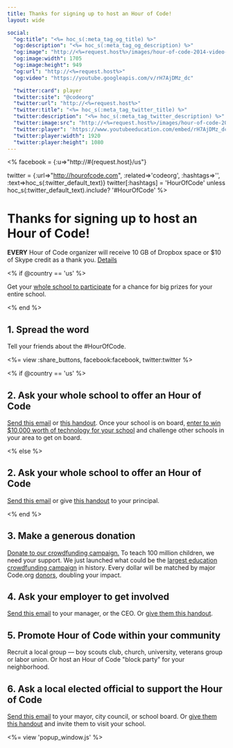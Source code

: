 ```yaml
---
title: Thanks for signing up to host an Hour of Code!
layout: wide

social:
  "og:title": "<%= hoc_s(:meta_tag_og_title) %>"
  "og:description": "<%= hoc_s(:meta_tag_og_description) %>"
  "og:image": "http://<%=request.host%>/images/hour-of-code-2014-video-thumbnail.jpg"
  "og:image:width": 1705
  "og:image:height": 949
  "og:url": "http://<%=request.host%>"
  "og:video": "https://youtube.googleapis.com/v/rH7AjDMz_dc"

  "twitter:card": player
  "twitter:site": "@codeorg"
  "twitter:url": "http://<%=request.host%>"
  "twitter:title": "<%= hoc_s(:meta_tag_twitter_title) %>"
  "twitter:description": "<%= hoc_s(:meta_tag_twitter_description) %>"
  "twitter:image:src": "http://<%=request.host%>/images/hour-of-code-2014-video-thumbnail.jpg"
  "twitter:player": 'https://www.youtubeeducation.com/embed/rH7AjDMz_dc?iv_load_policy=3&rel=0&autohide=1&showinfo=0'
  "twitter:player:width": 1920
  "twitter:player:height": 1080
---
```

<%
  facebook = {:u=>"http://#{request.host}/us"}

  twitter = {:url=>"http://hourofcode.com", :related=>'codeorg', :hashtags=>'', :text=>hoc_s(:twitter_default_text)}
  twitter[:hashtags] = 'HourOfCode' unless hoc_s(:twitter_default_text).include? '#HourOfCode'
%>

# Thanks for signing up to host an Hour of Code!

**EVERY** Hour of Code organizer will receive 10 GB of Dropbox space or $10 of Skype credit as a thank you. <a href="<%= hoc_uri('/prizes') %>">Details</a>

<% if @country == 'us' %>

Get your <a href="<%= hoc_uri('/prizes') %>">whole school to participate</a> for a chance for big prizes for your entire school.

<% end %>

## 1. Spread the word 
Tell your friends about the #HourOfCode. 

<%= view :share_buttons, facebook:facebook, twitter:twitter %>

<% if @country == 'us' %>

## 2. Ask your whole school to offer an Hour of Code
<a href="<%= hoc_uri('/resources#email') %>">Send this email</a> or <a href="<%= hoc_uri('/files/schools-handout.pdf') %>">this handout</a>. Once your school is on board, [enter to win $10,000 worth of technology for your school](/prizes) and challenge other schools in your area to get on board.  

<% else %>

## 2. Ask your whole school to offer an Hour of Code
<a href="<%= hoc_uri('/resources#email') %>">Send this email</a> or give <a href="<%= hoc_uri('/files/schools-handout.pdf') %>">this handout</a> to your principal. 

<% end %>

## 3. Make a generous donation
<a href="http://<%= codeorg_url() %>/donate">Donate to our crowdfunding campaign.</a> To teach 100 million children, we need your support. We just launched what could be the <a href="http://<%= codeorg_url() %>/donate">largest education crowdfunding campaign</a> in history. Every dollar will be matched by major Code.org <a href="http://<%= codeorg_url() %>/about/donors">donors</a>, doubling your impact. 

## 4. Ask your employer to get involved
<a href="<%= hoc_uri('/resources#email') %>">Send this email</a> to your manager, or the CEO. Or <a href="<%= hoc_uri('/resources/hoc-one-pager.pdf') %>">give them this handout</a>.

## 5. Promote Hour of Code within your community
Recruit a local group — boy scouts club, church, university, veterans group or labor union. Or host an Hour of Code "block party" for your neighborhood.

## 6. Ask a local elected official to support the Hour of Code
<a href="<%= hoc_uri('/resources#politicians') %>">Send this email</a> to your mayor, city council, or school board. Or <a href="<%= hoc_uri('/resources/hoc-one-pager.pdf') %>">give them this handout</a> and invite them to visit your school.

<%= view 'popup_window.js' %>
